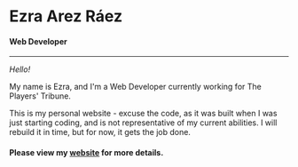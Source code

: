 # Ezra Arez Ráez

#### Web Developer
---

_Hello!_

My name is Ezra, and I'm a Web Developer currently working for The Players' Tribune.

This is my personal website - excuse the code, as it was built when I was just starting coding,
and is not representative of my current abilities. I will rebuild it in time, but for now, it gets
the job done.

#### Please view my [website](http://www.ezraraez.com) for more details.
